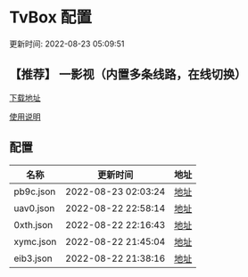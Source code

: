 # TvBox 配置

更新时间: 2022-08-23 05:09:51

## 【推荐】 一影视（内置多条线路，在线切换）

[下载地址](https://ghproxy.com/https://raw.githubusercontent.com/tv-player/apks/main/live/一影视.apk)

[使用说明](https://github.com/tv-player/apks/blob/main/README.md)

## 配置


|   名称  | 更新时间  |地址  |
|  ----  | ----  |----  |
|  pb9c.json | 2022-08-23 02:03:24 |[地址](https://box.okeybox.top/tv/pb9c.json) |
|  uav0.json | 2022-08-22 22:58:14 |[地址](https://box.okeybox.top/tv/uav0.json) |
|  0xth.json | 2022-08-22 22:16:43 |[地址](https://box.okeybox.top/tv/0xth.json) |
|  xymc.json | 2022-08-22 21:45:04 |[地址](https://box.okeybox.top/tv/xymc.json) |
|  eib3.json | 2022-08-22 21:38:16 |[地址](https://box.okeybox.top/tv/eib3.json) |
  






